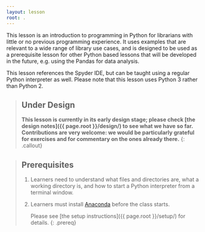 ```yaml
---
layout: lesson
root: .
---
```


This lesson is an introduction to programming in Python
for librarians with little or no previous programming experience.
It uses examples that are relevant to a wide range of library use cases,
and is designed to be used as a prerequisite lesson for other Python based lessons
that will be developed in the future, e.g. using the Pandas for data analysis.

This lesson references the Spyder IDE,
but can be taught using a regular Python interpreter as well.
Please note that this lesson uses Python 3 rather than Python 2.

> ## Under Design
>
> **This lesson is currently in its early design stage;
> please check [the design notes]({{ page.root }}/design/)
> to see what we have so far.
> Contributions are very welcome:
> we would be particularly grateful for exercises
> and for commentary on the ones already there.**
{: .callout}

> ## Prerequisites
>
> 1. Learners need to understand what files and directories are,
>    what a working directory is,
>    and how to start a Python interpreter from a terminal window.
>
> 2. Learners must install [Anaconda](https://www.anaconda.com/download/) before the class starts.
>
>    Please see [the setup instructions]({{ page.root }}/setup/)
>    for details.
{: .prereq}
